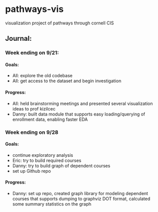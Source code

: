 # pathways-vis
visualization project of pathways through cornell CIS

## Journal:

### Week ending on 9/21:

#### Goals: 
- All: explore the old codebase
- All: get access to the dataset and begin investigation

#### Progress:
- All: held brainstorming meetings and presented several visualization ideas to prof kizilcec
- Danny: built data module that supports easy loading/querying of enrollment data, enabling faster EDA

### Week ending on 9/28

#### Goals: 
- continue exploratory analysis
- Eric: try to build required courses
- Danny: try to build graph of dependent courses
- set up Github repo

#### Progress:
- Danny: set up repo, created graph library for modeling dependent courses that supports dumping to graphviz DOT format, calculated some summary statistics on the graph

